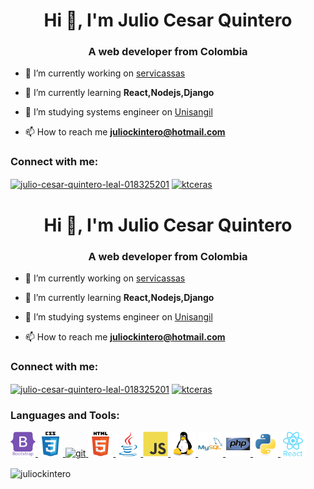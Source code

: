 <h1 align="center">Hi 👋, I'm Julio Cesar Quintero</h1>
<h3 align="center">A web developer from Colombia</h3>

- 🔭 I’m currently working on [servicassas](https://servicassas.com)

- 🌱 I’m currently learning **React,Nodejs,Django**

- 🤝 I’m studying systems engineer on [Unisangil](https://unisangil.edu.co)

- 📫 How to reach me **juliockintero@hotmail.com**

<h3 align="left">Connect with me:</h3>
<p align="left">
<a href="https://linkedin.com/in/julio-cesar-quintero-leal-018325201" target="blank"><img align="center" src="https://raw.githubusercontent.com/rahuldkjain/github-profile-readme-generator/master/src/images/icons/Social/linked-in-alt.svg" alt="julio-cesar-quintero-leal-018325201" height="30" width="40" /></a>
<a href="https://instagram.com/ktceras" target="blank"><img align="center" src="https://raw.githubusercontent.com/rahuldkjain/github-profile-readme-generator/master/src/images/icons/Social/instagram.svg" alt="ktceras" height="30" width="40" /></a>
</p>


<h1 align="center">Hi 👋, I'm Julio Cesar Quintero</h1>
<h3 align="center">A web developer from Colombia</h3>

- 🔭 I’m currently working on [servicassas](https://servicassas.com)

- 🌱 I’m currently learning **React,Nodejs,Django**

- 🤝 I’m studying systems engineer on [Unisangil](https://unisangil.edu.co)

- 📫 How to reach me **juliockintero@hotmail.com**

<h3 align="left">Connect with me:</h3>
<p align="left">
<a href="https://linkedin.com/in/julio-cesar-quintero-leal-018325201" target="blank"><img align="center" src="https://raw.githubusercontent.com/rahuldkjain/github-profile-readme-generator/master/src/images/icons/Social/linked-in-alt.svg" alt="julio-cesar-quintero-leal-018325201" height="30" width="40" /></a>
<a href="https://instagram.com/ktceras" target="blank"><img align="center" src="https://raw.githubusercontent.com/rahuldkjain/github-profile-readme-generator/master/src/images/icons/Social/instagram.svg" alt="ktceras" height="30" width="40" /></a>
</p>

<h3 align="left">Languages and Tools:</h3>
<p align="left"> <a href="https://getbootstrap.com" target="_blank" rel="noreferrer"> <img src="https://raw.githubusercontent.com/devicons/devicon/master/icons/bootstrap/bootstrap-plain-wordmark.svg" alt="bootstrap" width="40" height="40"/> </a> <a href="https://www.w3schools.com/css/" target="_blank" rel="noreferrer"> <img src="https://raw.githubusercontent.com/devicons/devicon/master/icons/css3/css3-original-wordmark.svg" alt="css3" width="40" height="40"/> </a> <a href="https://git-scm.com/" target="_blank" rel="noreferrer"> <img src="https://www.vectorlogo.zone/logos/git-scm/git-scm-icon.svg" alt="git" width="40" height="40"/> </a> <a href="https://www.w3.org/html/" target="_blank" rel="noreferrer"> <img src="https://raw.githubusercontent.com/devicons/devicon/master/icons/html5/html5-original-wordmark.svg" alt="html5" width="40" height="40"/> </a> <a href="https://www.java.com" target="_blank" rel="noreferrer"> <img src="https://raw.githubusercontent.com/devicons/devicon/master/icons/java/java-original.svg" alt="java" width="40" height="40"/> </a> <a href="https://developer.mozilla.org/en-US/docs/Web/JavaScript" target="_blank" rel="noreferrer"> <img src="https://raw.githubusercontent.com/devicons/devicon/master/icons/javascript/javascript-original.svg" alt="javascript" width="40" height="40"/> </a> <a href="https://www.linux.org/" target="_blank" rel="noreferrer"> <img src="https://raw.githubusercontent.com/devicons/devicon/master/icons/linux/linux-original.svg" alt="linux" width="40" height="40"/> </a> <a href="https://www.mysql.com/" target="_blank" rel="noreferrer"> <img src="https://raw.githubusercontent.com/devicons/devicon/master/icons/mysql/mysql-original-wordmark.svg" alt="mysql" width="40" height="40"/> </a> <a href="https://www.php.net" target="_blank" rel="noreferrer"> <img src="https://raw.githubusercontent.com/devicons/devicon/master/icons/php/php-original.svg" alt="php" width="40" height="40"/> </a> <a href="https://www.python.org" target="_blank" rel="noreferrer"> <img src="https://raw.githubusercontent.com/devicons/devicon/master/icons/python/python-original.svg" alt="python" width="40" height="40"/> </a> <a href="https://reactjs.org/" target="_blank" rel="noreferrer"> <img src="https://raw.githubusercontent.com/devicons/devicon/master/icons/react/react-original-wordmark.svg" alt="react" width="40" height="40"/> </a> </p>

<p><img align="center" src="https://github-readme-stats.vercel.app/api/top-langs?username=juliockintero&show_icons=true&locale=en&layout=compact" alt="juliockintero" /></p>
